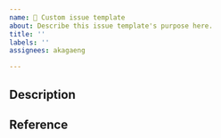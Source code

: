 ```yaml
---
name: 🚩 Custom issue template
about: Describe this issue template's purpose here.
title: ''
labels: ''
assignees: akagaeng

---
```


## Description

<!-- 이슈 사항에 대해서 상세히 설명을 적어 주세요 -->

## Reference

<!-- 이슈와 관련하여 참고가 될만한 URL 등을 추가해 주세요 -->